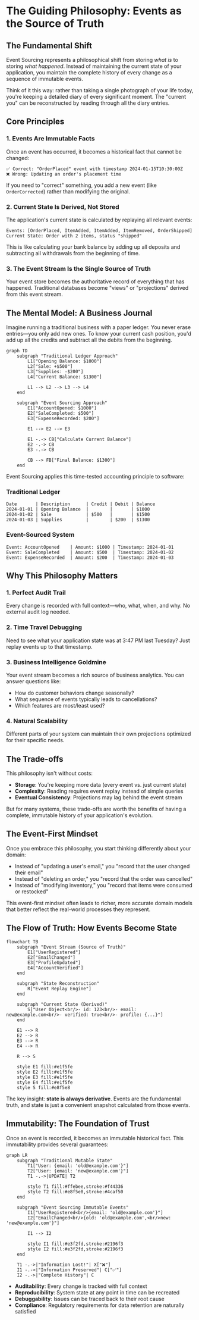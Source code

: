 # The Guiding Philosophy: Events as the Source of Truth

## The Fundamental Shift

Event Sourcing represents a philosophical shift from storing *what is* to storing *what happened*. Instead of maintaining the current state of your application, you maintain the complete history of every change as a sequence of immutable events.

Think of it this way: rather than taking a single photograph of your life today, you're keeping a detailed diary of every significant moment. The "current you" can be reconstructed by reading through all the diary entries.

## Core Principles

### 1. Events Are Immutable Facts
Once an event has occurred, it becomes a historical fact that cannot be changed:

```
✅ Correct: "OrderPlaced" event with timestamp 2024-01-15T10:30:00Z
❌ Wrong: Updating an order's placement time
```

If you need to "correct" something, you add a new event (like `OrderCorrected`) rather than modifying the original.

### 2. Current State Is Derived, Not Stored
The application's current state is calculated by replaying all relevant events:

```
Events: [OrderPlaced, ItemAdded, ItemAdded, ItemRemoved, OrderShipped]
Current State: Order with 2 items, status "shipped"
```

This is like calculating your bank balance by adding up all deposits and subtracting all withdrawals from the beginning of time.

### 3. The Event Stream Is the Single Source of Truth
Your event store becomes the authoritative record of everything that has happened. Traditional databases become "views" or "projections" derived from this event stream.

## The Mental Model: A Business Journal

Imagine running a traditional business with a paper ledger. You never erase entries—you only add new ones. To know your current cash position, you'd add up all the credits and subtract all the debits from the beginning.

```mermaid
graph TD
    subgraph "Traditional Ledger Approach"
        L1["Opening Balance: $1000"]
        L2["Sale: +$500"]
        L3["Supplies: -$200"]
        L4["Current Balance: $1300"]
        
        L1 --> L2 --> L3 --> L4
    end
    
    subgraph "Event Sourcing Approach"
        E1["AccountOpened: $1000"]
        E2["SaleCompleted: $500"]
        E3["ExpenseRecorded: $200"]
        
        E1 --> E2 --> E3
        
        E1 -.-> CB["Calculate Current Balance"]
        E2 -.-> CB
        E3 -.-> CB
        
        CB --> FB["Final Balance: $1300"]
    end
```

Event Sourcing applies this time-tested accounting principle to software:

### Traditional Ledger
```
Date       | Description      | Credit | Debit | Balance
2024-01-01 | Opening Balance  |        |       | $1000
2024-01-02 | Sale             | $500   |       | $1500
2024-01-03 | Supplies         |        | $200  | $1300
```

### Event-Sourced System
```
Event: AccountOpened    | Amount: $1000 | Timestamp: 2024-01-01
Event: SaleCompleted    | Amount: $500  | Timestamp: 2024-01-02
Event: ExpenseRecorded  | Amount: $200  | Timestamp: 2024-01-03
```

## Why This Philosophy Matters

### 1. Perfect Audit Trail
Every change is recorded with full context—who, what, when, and why. No external audit log needed.

### 2. Time Travel Debugging
Need to see what your application state was at 3:47 PM last Tuesday? Just replay events up to that timestamp.

### 3. Business Intelligence Goldmine
Your event stream becomes a rich source of business analytics. You can answer questions like:
- How do customer behaviors change seasonally?
- What sequence of events typically leads to cancellations?
- Which features are most/least used?

### 4. Natural Scalability
Different parts of your system can maintain their own projections optimized for their specific needs.

## The Trade-offs

This philosophy isn't without costs:

- **Storage**: You're keeping more data (every event vs. just current state)
- **Complexity**: Reading requires event replay instead of simple queries
- **Eventual Consistency**: Projections may lag behind the event stream

But for many systems, these trade-offs are worth the benefits of having a complete, immutable history of your application's evolution.

## The Event-First Mindset

Once you embrace this philosophy, you start thinking differently about your domain:
- Instead of "updating a user's email," you "record that the user changed their email"
- Instead of "deleting an order," you "record that the order was cancelled"
- Instead of "modifying inventory," you "record that items were consumed or restocked"

This event-first mindset often leads to richer, more accurate domain models that better reflect the real-world processes they represent.

## The Flow of Truth: How Events Become State

```mermaid
flowchart TB
    subgraph "Event Stream (Source of Truth)"
        E1["UserRegistered"]
        E2["EmailChanged"]
        E3["ProfileUpdated"]
        E4["AccountVerified"]
    end
    
    subgraph "State Reconstruction"
        R["Event Replay Engine"]
    end
    
    subgraph "Current State (Derived)"
        S["User Object<br/>- id: 123<br/>- email: new@example.com<br/>- verified: true<br/>- profile: {...}"]
    end
    
    E1 --> R
    E2 --> R
    E3 --> R
    E4 --> R
    
    R --> S
    
    style E1 fill:#e1f5fe
    style E2 fill:#e1f5fe
    style E3 fill:#e1f5fe
    style E4 fill:#e1f5fe
    style S fill:#e8f5e8
```

The key insight: **state is always derivative**. Events are the fundamental truth, and state is just a convenient snapshot calculated from those events.

## Immutability: The Foundation of Trust

Once an event is recorded, it becomes an immutable historical fact. This immutability provides several guarantees:

```mermaid
graph LR
    subgraph "Traditional Mutable State"
        T1["User: {email: 'old@example.com'}"]
        T2["User: {email: 'new@example.com'}"]
        T1 -.->|UPDATE| T2
        
        style T1 fill:#ffebee,stroke:#f44336
        style T2 fill:#e8f5e8,stroke:#4caf50
    end
    
    subgraph "Event Sourcing Immutable Events"
        I1["UserRegistered<br/>{email: 'old@example.com'}"]
        I2["EmailChanged<br/>{old: 'old@example.com',<br/>new: 'new@example.com'}"]
        
        I1 --> I2
        
        style I1 fill:#e3f2fd,stroke:#2196f3
        style I2 fill:#e3f2fd,stroke:#2196f3
    end
    
    T1 -.->|"Information Lost!"| X["❌"]
    I1 -.->|"Information Preserved"| C["✅"]
    I2 -.->|"Complete History"| C
```

- **Auditability**: Every change is tracked with full context
- **Reproducibility**: System state at any point in time can be recreated
- **Debuggability**: Issues can be traced back to their root cause
- **Compliance**: Regulatory requirements for data retention are naturally satisfied